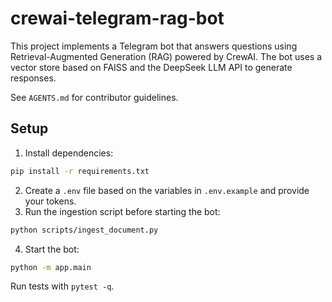 # crewai-telegram-rag-bot

This project implements a Telegram bot that answers questions using Retrieval-Augmented Generation (RAG) powered by CrewAI. The bot uses a vector store based on FAISS and the DeepSeek LLM API to generate responses.

See `AGENTS.md` for contributor guidelines.

## Setup
1. Install dependencies:
```bash
pip install -r requirements.txt
```
2. Create a `.env` file based on the variables in `.env.example` and provide your tokens.
3. Run the ingestion script before starting the bot:
```bash
python scripts/ingest_document.py
```
4. Start the bot:
```bash
python -m app.main
```

Run tests with `pytest -q`.